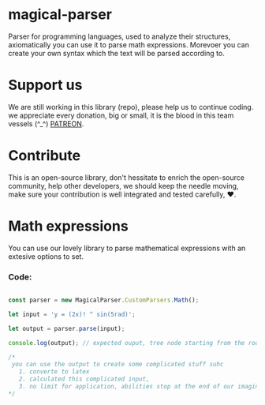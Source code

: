 # magical-parser
Parser for programming languages, used to analyze their structures, axiomatically you can use it to parse math expressions.
Morevoer you can create your own syntax which the text will be parsed according to.


# Support us
We are still working in this library (repo), please help us to continue coding. we appreciate every donation, big or small, it is the blood in this team vessels (^_^)
[PATREON](https://www.patreon.com/ms2052001/).

# Contribute
This is an open-source library, don't hessitate to enrich the open-source community, help other developers, we should keep the needle moving, make sure your contribution is well integrated and tested carefully, ❤️️.

# Math expressions
You can use our lovely library to parse mathematical expressions with an extesive options to set.
### Code:
``` javascript

const parser = new MagicalParser.CustomParsers.Math();

let input = 'y = (2x)! ^ sin(5rad)';

let output = parser.parse(input);

console.log(output); // expected ouput, tree node starting from the root node as "=" operator contains 2 nodes both has it nodes in args property.

/*
 you can use the output to create some complicated stuff suhc 
   1. converte to latex
   2. calculated this complicated input,
   3. no limit for application, abilities stop at the end of our imaginations. 
*/
```

